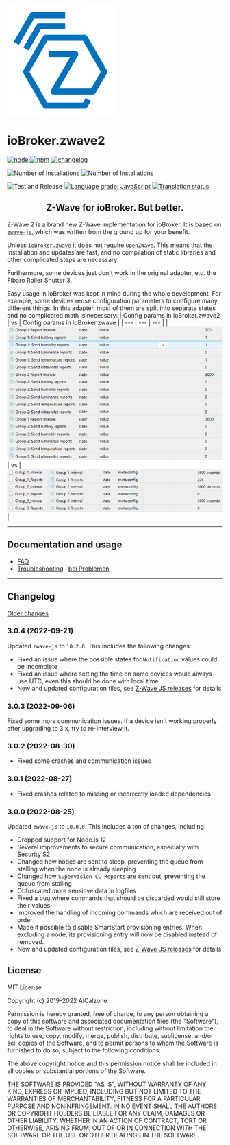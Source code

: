 ![Logo](admin/zwave2.svg)

# ioBroker.zwave2

[![node](https://img.shields.io/node/v/iobroker.zwave2.svg)
![npm](https://img.shields.io/npm/v/iobroker.zwave2.svg)](https://www.npmjs.com/package/iobroker.zwave2)
[![changelog](https://img.shields.io/badge/read-Changelog-informational)](CHANGELOG.md)

![Number of Installations](http://iobroker.live/badges/zwave2-installed.svg)
![Number of Installations](http://iobroker.live/badges/zwave2-stable.svg)

![Test and Release](https://github.com/AlCalzone/iobroker.zwave2/workflows/Test%20and%20Release/badge.svg)
[![Language grade: JavaScript](https://img.shields.io/lgtm/grade/javascript/g/AlCalzone/ioBroker.zwave2.svg?logo=lgtm&logoWidth=18)](https://lgtm.com/projects/g/AlCalzone/ioBroker.zwave2/context:javascript)
[![Translation status](https://weblate.iobroker.net/widgets/adapters/-/zwave2/svg-badge.svg)](https://weblate.iobroker.net/engage/adapters/?utm_source=widget)

<h2 align="center">Z-Wave for ioBroker. But better.</h3>

Z-Wave 2 is a brand new Z-Wave implementation for ioBroker. It is based on [`zwave-js`](https://github.com/AlCalzone/node-zwave-js), which was written from the ground up for your benefit.

Unless [`ioBroker.zwave`](https://github.com/ioBroker/ioBroker.zwave/) it does not require `OpenZWave`. This means that the installation and updates are fast, and no compilation of static libraries and other complicated steps are necessary.

Furthermore, some devices just don't work in the original adapter, e.g. the Fibaro Roller Shutter 3.

Easy usage in ioBroker was kept in mind during the whole development. For example, some devices reuse configuration parameters to configure many different things. In this adapter, most of them are split into separate states and no complicated math is necessary:
| Config params in ioBroker.zwave2 | vs | Config params in ioBroker.zwave |
| --- | --- | --- |
| ![](docs/de/images/config-params.png) | vs | ![](docs/de/images/config-params-legacy.png) |

---

## Documentation and usage
* [FAQ](docs/en/FAQ.md)
* [Troubleshooting](docs/en/troubleshooting.md) · [bei Problemen](docs/de/bei-problemen.md)

---

## Changelog
[Older changes](CHANGELOG_OLD.md)
<!--
	Placeholder for next versions:
	### __WORK IN PROGRESS__
-->
### 3.0.4 (2022-09-21)
Updated `zwave-js` to `10.2.0`. This includes the following changes:
* Fixed an issue where the possible states for `Notification` values could be incomplete
* Fixed an issue where setting the time on some devices would always use UTC, even this should be done with local time
* New and updated configuration files, see [Z-Wave JS releases](https://github.com/zwave-js/node-zwave-js/releases) for details

### 3.0.3 (2022-09-06)
Fixed some more communication issues. If a device isn't working properly after upgrading to 3.x, try to re-interview it.

### 3.0.2 (2022-08-30)
* Fixed some crashes and communication issues

### 3.0.1 (2022-08-27)
* Fixed crashes related to missing or incorrectly loaded dependencies

### 3.0.0 (2022-08-25)
Updated `zwave-js` to `10.0.0`. This includes a ton of changes, including:
* Dropped support for Node.js 12
* Several improvements to secure communication, especially with Security S2
* Changed how nodes are sent to sleep, preventing the queue from stalling when the node is already sleeping
* Changed how `Supervision CC Reports` are sent out, preventing the queue from stalling
* Obfuscated more sensitive data in logfiles
* Fixed a bug where commands that should be discarded would still store their values
* Improved the handling of incoming commands which are received out of order
* Made it possible to disable SmartStart provisioning entries. When excluding a node, its provisioning entry will now be disabled instead of removed.
* New and updated configuration files, see [Z-Wave JS releases](https://github.com/zwave-js/node-zwave-js/releases) for details

## License

MIT License

Copyright (c) 2019-2022 AlCalzone

Permission is hereby granted, free of charge, to any person obtaining a copy
of this software and associated documentation files (the "Software"), to deal
in the Software without restriction, including without limitation the rights
to use, copy, modify, merge, publish, distribute, sublicense, and/or sell
copies of the Software, and to permit persons to whom the Software is
furnished to do so, subject to the following conditions:

The above copyright notice and this permission notice shall be included in all
copies or substantial portions of the Software.

THE SOFTWARE IS PROVIDED "AS IS", WITHOUT WARRANTY OF ANY KIND, EXPRESS OR
IMPLIED, INCLUDING BUT NOT LIMITED TO THE WARRANTIES OF MERCHANTABILITY,
FITNESS FOR A PARTICULAR PURPOSE AND NONINFRINGEMENT. IN NO EVENT SHALL THE
AUTHORS OR COPYRIGHT HOLDERS BE LIABLE FOR ANY CLAIM, DAMAGES OR OTHER
LIABILITY, WHETHER IN AN ACTION OF CONTRACT, TORT OR OTHERWISE, ARISING FROM,
OUT OF OR IN CONNECTION WITH THE SOFTWARE OR THE USE OR OTHER DEALINGS IN THE
SOFTWARE.
